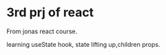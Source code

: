 # 3rd prj of react

From jonas react course.

learning useState hook, state lifting up,children props.